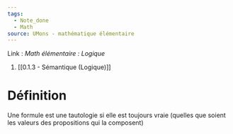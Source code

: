 ```yaml
---
tags:
  - Note_done
  - Math
source: UMons - mathématique élémentaire
---
```


Link : 
_Math élémentaire : Logique_
1. [[0.1.3 - Sémantique (Logique)]]

# Définition
Une formule est une tautologie si elle est toujours vraie (quelles que soient les valeurs des propositions qui la composent)